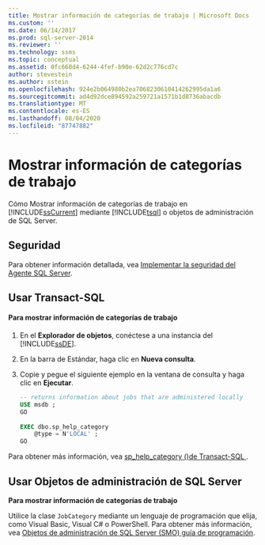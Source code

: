 ```yaml
---
title: Mostrar información de categorías de trabajo | Microsoft Docs
ms.custom: ''
ms.date: 06/14/2017
ms.prod: sql-server-2014
ms.reviewer: ''
ms.technology: ssms
ms.topic: conceptual
ms.assetid: 0fc668d4-6244-4fef-b90e-62d2c776cd7c
author: stevestein
ms.author: sstein
ms.openlocfilehash: 924e2b064980b2ea7068230610414262995da1a6
ms.sourcegitcommit: ad4d92dce894592a259721a1571b1d8736abacdb
ms.translationtype: MT
ms.contentlocale: es-ES
ms.lasthandoff: 08/04/2020
ms.locfileid: "87747882"
---
```

# <a name="list-job-category-information"></a>Mostrar información de categorías de trabajo
  Cómo Mostrar información de categorías de trabajo en [!INCLUDE[ssCurrent](../../includes/sscurrent-md.md)] mediante [!INCLUDE[tsql](../../includes/tsql-md.md)] o objetos de administración de SQL Server.  

  
##  <a name="security"></a><a name="Security"></a> Seguridad  
 Para obtener información detallada, vea [Implementar la seguridad del Agente SQL Server](implement-sql-server-agent-security.md).  

  
##  <a name="using-transact-sql"></a><a name="TSQL"></a> Usar Transact-SQL  
  
#### <a name="to-list-job-category-information"></a>Para mostrar información de categorías de trabajo  
  
1.  En el **Explorador de objetos**, conéctese a una instancia del [!INCLUDE[ssDE](../../includes/ssde-md.md)].  
  
2.  En la barra de Estándar, haga clic en **Nueva consulta**.  
  
3.  Copie y pegue el siguiente ejemplo en la ventana de consulta y haga clic en **Ejecutar**.  
  
    ```sql
    -- returns information about jobs that are administered locally  
    USE msdb ;  
    GO  
  
    EXEC dbo.sp_help_category  
        @type = N'LOCAL' ;  
    GO  
    ```  
  
 Para obtener más información, vea [sp_help_category &#40;&#41;de Transact-SQL ](/sql/relational-databases/system-stored-procedures/sp-help-category-transact-sql).  
  
  
##  <a name="using-sql-server-management-objects"></a><a name="SMO"></a>Usar Objetos de administración de SQL Server  
 **Para mostrar información de categorías de trabajo**  
  
 Utilice la clase `JobCategory` mediante un lenguaje de programación que elija, como Visual Basic, Visual C# o PowerShell. Para obtener más información, vea [Objetos de administración de SQL Server &#40;SMO&#41; guía de programación](../../relational-databases/server-management-objects-smo/sql-server-management-objects-smo-programming-guide.md).  
